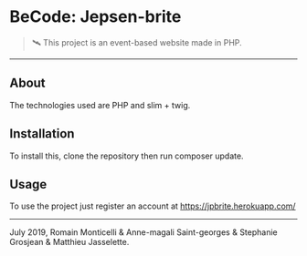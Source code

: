 # BeCode: Jepsen-brite

> 🛰️ This project is an event-based website made in PHP.

* * *

## About

The technologies used are PHP and slim + twig.

## Installation 

To install this, clone the repository then run composer update.

## Usage 

To use the project just register an account at https://jpbrite.herokuapp.com/

* * *

July 2019, Romain Monticelli & Anne-magali Saint-georges & Stephanie Grosjean & Matthieu Jasselette.